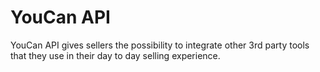 # YouCan API

YouCan API gives sellers the possibility to integrate other 3rd party tools that they use in their day to day selling experience.
